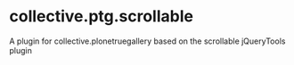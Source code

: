 collective.ptg.scrollable
=========================

A plugin for collective.plonetruegallery based on the scrollable jQueryTools plugin